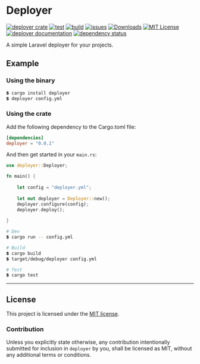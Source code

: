 # Deployer

[![deployer crate](https://img.shields.io/crates/v/deployer.svg)](https://crates.io/crates/deployer)
[![test](https://github.com/samirdjelal/deployer/workflows/test/badge.svg)](https://github.com/samirdjelal/deployer/actions)
[![build](https://github.com/samirdjelal/deployer/workflows/build/badge.svg)](https://github.com/samirdjelal/deployer/actions)
[![issues](https://img.shields.io/github/issues/samirdjelal/deployer?color=%23ffc107)](https://github.com/samirdjelal/deployer/issues)
[![Downloads](https://img.shields.io/crates/d/deployer)](https://crates.io/crates/deployer)
[![MIT License](https://img.shields.io/crates/l/deployer)](LICENSE)
[![deployer documentation](https://img.shields.io/docsrs/deployer)](https://docs.rs/deployer)
[![dependency status](https://deps.rs/repo/github/samirdjelal/deployer/status.svg)](https://deps.rs/repo/github/samirdjelal/deployer)

A simple Laravel deployer for your projects.

## Example

### Using the binary

```bash
💲 cargo install deployer
💲 deployer config.yml
```

### Using the crate
Add the following dependency to the Cargo.toml file:

```toml
[dependencies]
deployer = "0.0.1"
```

And then get started in your `main.rs`:

```rust
use deployer::Deployer;

fn main() {
	
	let config = "deployer.yml";
	
	let mut deployer = Deployer::new();
	deployer.configure(config);
	deployer.deploy();
	
}
```

```bash
# Dev
💲 cargo run -- config.yml

# Build
💲 cargo build
💲 target/debug/deployer config.yml

# Test
💲 cargo test
```

---

## License

This project is licensed under the [MIT license](LICENSE).

### Contribution

Unless you explicitly state otherwise, any contribution intentionally submitted for inclusion in `deployer` by you, shall be licensed as MIT, without any additional terms or conditions.

